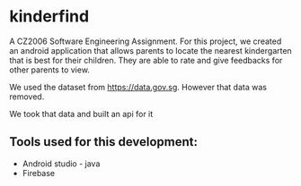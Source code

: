 # kinderfind
A CZ2006 Software Engineering Assignment. For this project, we created an android application that allows parents to locate the nearest kindergarten that is best for their children. They are able to rate and give feedbacks for other parents to view.

We used the dataset from https://data.gov.sg. However that data was removed. 

We took that data and built an api for it

## Tools used for this development:
* Android studio - java
* Firebase

